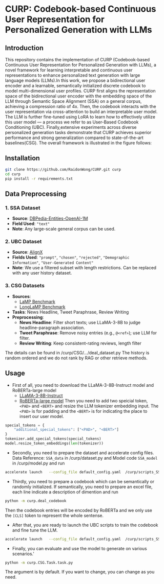 # CURP: Codebook-based Continuous User Representation for Personalized Generation with LLMs

## Introduction

This repository contains the implementation of CURP (Codebook-based Continuous User Representation for Personalized Generation with LLMs), a novel framework for learning interpretable and continuous user representations to enhance personalized text generation with large language models (LLMs).In this work, we propose a bidirectional user encoder and a learnable, semantically initialized discrete codebook to model multi-dimensional user profiles. CURP first aligns the representation space of the bidirectional user encoder with the embedding space of the LLM through Semantic Space Alignment (SSA) on a general corpus, achieving a compression ratio of 4x. Then, the codebook interacts with the user representation via cross-attention to build an interpretable user model. The LLM is further fine-tuned using LoRA to learn how to effectively utilize this user model — a process we refer to as User-Based Codebook Conditioning (UBC). Finally,extensive experiments across diverse personalized generation tasks demonstrate that CURP achieves superior performance and strong generalization compared to state-of-the-art baselines(CSG). The overall framework is illustrated in the figure follows:


## Installation

```bash
git clone https://github.com/RaidonWong/CURP.git curp
cd curp
pip install -r requirements.txt
```



##  Data Preprocessing

### 1. **SSA Dataset**
- **Source**: [DBPedia-Entities-OpenAI-1M](https://huggingface.co/datasets/KShivendu/dbpedia-entities-openai-1M)
- **Field Used**: `"text"`
- **Note**: Any large-scale general corpus can be used.

### 2. **UBC Dataset**
- **Source**: [AlignX](https://huggingface.co/datasets/JinaLeejnl/AlignX)
- **Fields Used**: `"prompt"`, `"chosen"`, `"rejected"`, `"Demographic Information"`, `"User-Generated Content"`
- **Note**: We use a filtered subset with length restrictions. Can be replaced with any user history dataset.

### 3. **CSG Datasets**
- **Sources**: 
  - [LaMP Benchmark](https://lamp-benchmark.github.io/)
  - [LongLaMP Benchmark](https://longlamp-benchmark.github.io/)
- **Tasks**: News Headline, Tweet Paraphrase, Review Writing
- **Preprocessing**:
  - **News Headline**: Filter short texts; use LLaMA-3-8B to judge headline-paragraph association.
  - **Tweet Paraphrase**: Remove noisy entries (e.g., `@<ref>`); use LLM for filter.
  - **Review Writing**: Keep consistent-rating reviews, length filter

The details can be found in /curp/CSG/.../deal_dataset.py
The history is random ordered and we do not rank by RAG or other retrieve methods.

## Usage

- First of all, you need to download the LLaMA-3-8B-Instruct model and RoBERTa-large model
  - [LLaMA-3-8B-Instruct](https://huggingface.co/meta-llama/Meta-Llama-3-8B)
  - [RoBERTa-large model](https://huggingface.co/FacebookAI/roberta-large)
Then you need to add two speicial token, `<PAD>` and `<BERT>` and resize the LLM tokenizer embedding input. The `<PAD>` is for padding and the `<BERT>` is for indicating the place to insert our user model.

```python
special_tokens = {
    "additional_special_tokens": ["<PAD>", "<BERT>"]
}
tokenizer.add_special_tokens(special_tokens)
model.resize_token_embeddings(len(tokenizer))
```


- Secondly, you need to prepare the dataset and accelerate config files. Data Reference: `SSA_data` in /curp/dataset.py and Model code `SSA_model` in /curp/model.py and run
```bash
accelerate launch   --config_file default_config.yaml  /curp/scripts_SSA.py
```

- Thirdly, you need to prepare a codebook which can be semantically or randomly initialized. If semantically, you need to prepare an excel file, each line indicate a description of dimention and run
  
```bash
python -m curp.deal_codebook
```
Then the codebook entries will be encoded by RoBERTa and we only use the `[CLS]` token to represent the whole sentense.

- After that, you are ready to launch the UBC scripts to train the codebook and fine tune the LLM.
  
```bash
accelerate launch   --config_file default_config.yaml  /curp/scripts_SSA.py
```
- Finally, you can evaluate and use the model to generate on various scenarios.'
  
```bash
python -m curp.CSG.Task.task.py
```

The argument is by default. If you want to change, you can change as you need.
































